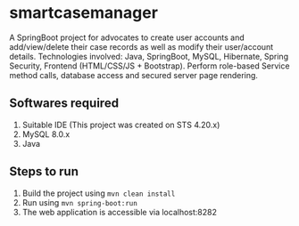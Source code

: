 # smartcasemanager
A SpringBoot project for advocates to create user accounts and add/view/delete their case records as well as modify their user/account details.  Technologies involved: Java, SpringBoot, MySQL, Hibernate, Spring Security, Frontend (HTML/CSS/JS + Bootstrap). Perform role-based Service method calls, database access and secured server page rendering.

## Softwares required
1. Suitable IDE (This project was created on STS 4.20.x)
2. MySQL 8.0.x
3. Java

## Steps to run
1. Build the project using
  `mvn clean install`
2. Run using `mvn spring-boot:run`
3. The web application is accessible via localhost:8282
